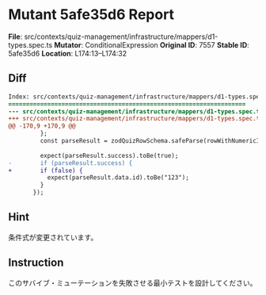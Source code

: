 # Mutant 5afe35d6 Report

**File**: src/contexts/quiz-management/infrastructure/mappers/d1-types.spec.ts
**Mutator**: ConditionalExpression
**Original ID**: 7557
**Stable ID**: 5afe35d6
**Location**: L174:13–L174:32

## Diff

```diff
Index: src/contexts/quiz-management/infrastructure/mappers/d1-types.spec.ts
===================================================================
--- src/contexts/quiz-management/infrastructure/mappers/d1-types.spec.ts	original
+++ src/contexts/quiz-management/infrastructure/mappers/d1-types.spec.ts	mutated #7557
@@ -170,9 +170,9 @@
         };
         const parseResult = zodQuizRowSchema.safeParse(rowWithNumericId);
 
         expect(parseResult.success).toBe(true);
-        if (parseResult.success) {
+        if (false) {
           expect(parseResult.data.id).toBe("123");
         }
       });
```

## Hint

条件式が変更されています。

## Instruction

このサバイブ・ミューテーションを失敗させる最小テストを設計してください。
